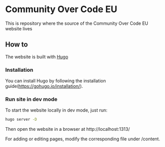 # Community Over Code EU

This is repository where the source of the Community Over Code EU website lives

## How to
The website is built with [Hugo](https://gohugo.io)

### Installation

You can install Hugo by following the installation guide(https://gohugo.io/installation/).

### Run site in dev mode

To start the website locally in dev mode, just run:

```bash
hugo server -D
```

Then open the website in a browser at http://localhost:1313/

For adding or editing pages, modify the corresponding file under /content.
